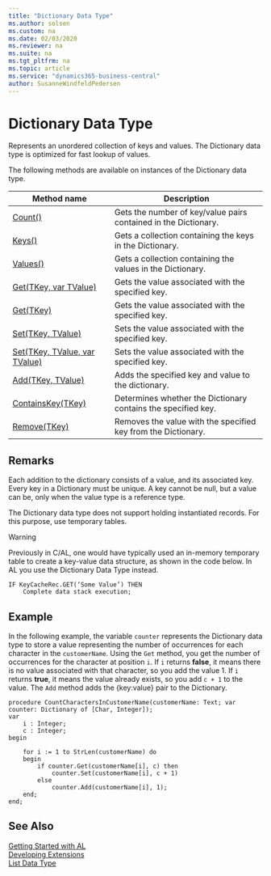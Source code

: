 ```yaml
---
title: "Dictionary Data Type"
ms.author: solsen
ms.custom: na
ms.date: 02/03/2020
ms.reviewer: na
ms.suite: na
ms.tgt_pltfrm: na
ms.topic: article
ms.service: "dynamics365-business-central"
author: SusanneWindfeldPedersen
---
```

[//]: # (START>DO_NOT_EDIT)
[//]: # (IMPORTANT:Do not edit any of the content between here and the END>DO_NOT_EDIT.)
[//]: # (Any modifications should be made in the .xml files in the ModernDev repo.)
# Dictionary Data Type
Represents an unordered collection of keys and values. The Dictionary data type is optimized for fast lookup of values.



The following methods are available on instances of the Dictionary data type.

|Method name|Description|
|-----------|-----------|
|[Count()](dictionary-count-method.md)|Gets the number of key/value pairs contained in the Dictionary.|
|[Keys()](dictionary-keys-method.md)|Gets a collection containing the keys in the Dictionary.|
|[Values()](dictionary-values-method.md)|Gets a collection containing the values in the Dictionary.|
|[Get(TKey, var TValue)](dictionary-get-tkey-tvalue-method.md)|Gets the value associated with the specified key.|
|[Get(TKey)](dictionary-get-tkey-method.md)|Gets the value associated with the specified key.|
|[Set(TKey, TValue)](dictionary-set-tkey-tvalue-method.md)|Sets the value associated with the specified key.|
|[Set(TKey, TValue, var TValue)](dictionary-set-tkey-tvalue-tvalue-method.md)|Sets the value associated with the specified key.|
|[Add(TKey, TValue)](dictionary-add-method.md)|Adds the specified key and value to the dictionary.|
|[ContainsKey(TKey)](dictionary-containskey-method.md)|Determines whether the Dictionary contains the specified key.|
|[Remove(TKey)](dictionary-remove-method.md)|Removes the value with the specified key from the Dictionary.|

[//]: # (IMPORTANT: END>DO_NOT_EDIT)

## Remarks  
Each addition to the dictionary consists of a value, and its associated key. Every key in a Dictionary must be unique. A key cannot be null, but a value can be, only when the value type is a reference type.

The Dictionary data type does not support holding instantiated records. For this purpose, use temporary tables.

> [!WARNING]
> Previously in C/AL, one would have typically used an in-memory temporary table to create a key-value data structure, as shown in the code below. In AL you use the Dictionary Data Type instead.
>
> ```
> IF KeyCacheRec.GET(‘Some Value’)​ THEN​ 
>     Complete data stack execution;
> ```

## Example  
In the following example, the variable `counter` represents the Dictionary data type to store a value representing the number of occurrences for each character in the `customerName`. Using the `Get` method, you get the number of occurrences for the character at position `i`. If `i` returns **false**, it means there is no value associated with that character, so you add the value 1. If `i` returns **true**, it means the value already exists, so you add `c + 1` to the value. The `Add` method adds the {key:value} pair to the Dictionary.

```
procedure CountCharactersInCustomerName(customerName: Text; var counter: Dictionary of [Char, Integer]);
var
    i : Integer;
    c : Integer;
begin

    for i := 1 to StrLen(customerName) do 
    begin
        if counter.Get(customerName[i], c) then
            counter.Set(customerName[i], c + 1) 
        else 
            counter.Add(customerName[i], 1);
    end;
end;

```

## See Also  
[Getting Started with AL](../../devenv-get-started.md)  
[Developing Extensions](../../devenv-dev-overview.md)  
[List Data Type](../list/list-data-type.md)